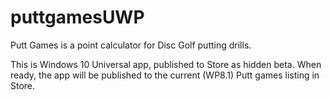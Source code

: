 # puttgamesUWP

Putt Games is a point calculator for Disc Golf putting drills.

This is Windows 10 Universal app, published to Store as hidden beta.
When ready, the app will be published to the current (WP8.1) Putt games listing in Store.
